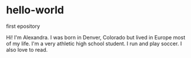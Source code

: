 # hello-world
first epository

Hi! I'm Alexandra. I was born in Denver, Colorado but lived in Europe most of my life. I'm a very athletic high school student. I run and play soccer. I also love to read.
